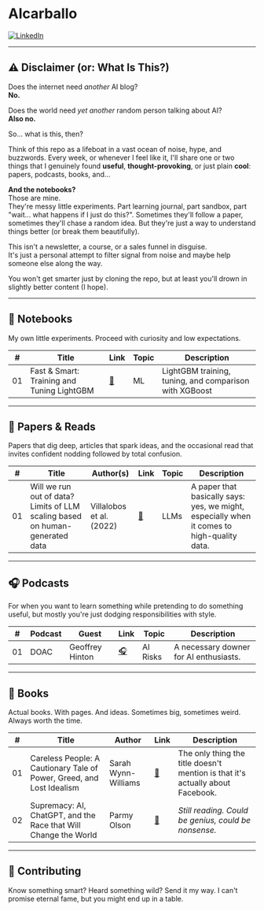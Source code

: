 # AIcarballo

[![LinkedIn](https://img.shields.io/badge/LinkedIn-blue?logo=linkedin&logoColor=white)](https://www.linkedin.com/in/acarballoalvarez/)

---

## ⚠️ Disclaimer (or: What Is This?)

Does the internet need *another* AI blog?  
**No.**

Does the world need *yet another* random person talking about AI?  
**Also no.**

So... what is this, then?

Think of this repo as a lifeboat in a vast ocean of noise, hype, and buzzwords. Every week, or whenever I feel like it, I'll share one or two things that I genuinely found **useful**, **thought-provoking**, or just plain **cool**: papers, podcasts, books, and...

**And the notebooks?**  
Those are mine.  
They're messy little experiments. Part learning journal, part sandbox, part "wait... what happens if I just do this?". Sometimes they'll follow a paper, sometimes they'll chase a random idea. But they're just a way to understand things better (or break them beautifully).

This isn't a newsletter, a course, or a sales funnel in disguise.  
It's just a personal attempt to filter signal from noise and maybe help someone else along the way.

You won't get smarter just by cloning the repo, but at least you'll drown in slightly better content (I hope).

---

## 🧪 Notebooks

My own little experiments. Proceed with curiosity and low expectations.

| #   | Title                                      | Link                                                          | Topic | Description                                       |
|-----|--------------------------------------------|---------------------------------------------------------------|-------|---------------------------------------------------|
| 01  | Fast & Smart: Training and Tuning LightGBM | [🔬](notebooks/lightgbm_model.ipynb)                          | ML    | LightGBM training, tuning, and comparison with XGBoost |

---

## 🧠 Papers & Reads

Papers that dig deep, articles that spark ideas, and the occasional read that invites confident nodding followed by total confusion.

| #   | Title                                                                 | Author(s)             | Link                                                        | Topic | Description |
|------|-----------------------------------------------------------------------|------------------------|-------------------------------------------------------------|-------|-------------|
| 01   | Will we run out of data? Limits of LLM scaling based on human-generated data | Villalobos et al. (2022) | [🔗](https://arxiv.org/abs/2211.04325)                    | LLMs  | A paper that basically says: yes, we might, especially when it comes to high-quality data. |

---

## 🎧 Podcasts

For when you want to learn something while pretending to do something useful, but mostly you're just dodging responsibilities with style.

| #   | Podcast | Guest           | Link                                                                 | Topic     | Description                                                  |
|-----|---------|------------------|----------------------------------------------------------------------|-----------|--------------------------------------------------------------|
| 01  | DOAC    | Geoffrey Hinton  | [🎧](https://open.spotify.com/episode/4X7dO0FuglP7yTm0kBAc50)        | AI Risks  | A necessary downer for AI enthusiasts. |

---

## 📘 Books

Actual books. With pages. And ideas. Sometimes big, sometimes weird. Always worth the time.

| #   | Title                                                                                  | Author              | Link                                                                                   | Description |
|------|----------------------------------------------------------------------------------------|---------------------|----------------------------------------------------------------------------------------|-------------|
| 01   | Careless People: A Cautionary Tale of Power, Greed, and Lost Idealism                | Sarah Wynn-Williams | [📘](https://www.amazon.es/Careless-People-Cautionary-Power-Idealism/dp/1250391237)   | The only thing the title doesn't mention is that it's actually about Facebook. |
| 02   | Supremacy: AI, ChatGPT, and the Race that Will Change the World                      | Parmy Olson         | [📘](https://www.amazon.es/Supremacy-ChatGPT-Change-World-English-ebook/dp/B0CLJTMF84) | *Still reading. Could be genius, could be nonsense.* |

---

## 🤝 Contributing

Know something smart? Heard something wild? Send it my way. I can't promise eternal fame, but you might end up in a table.
